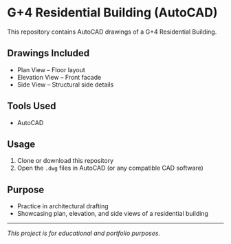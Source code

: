 # G+4 Residential Building (AutoCAD)

This repository contains AutoCAD drawings of a G+4 Residential Building.  

## Drawings Included
- Plan View – Floor layout  
- Elevation View – Front facade  
- Side View – Structural side details  

## Tools Used
- AutoCAD  

## Usage
1. Clone or download this repository  
2. Open the `.dwg` files in AutoCAD (or any compatible CAD software)  

## Purpose
- Practice in architectural drafting  
- Showcasing plan, elevation, and side views of a residential building    
---

*This project is for educational and portfolio purposes.* 
